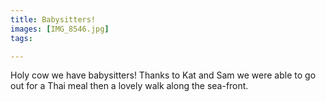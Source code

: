 ```yaml
---
title: Babysitters!
images: [IMG_8546.jpg]
tags:

---
```

Holy cow we have babysitters! Thanks to Kat and Sam we were able to go out for a Thai meal then a lovely walk along the sea-front. 